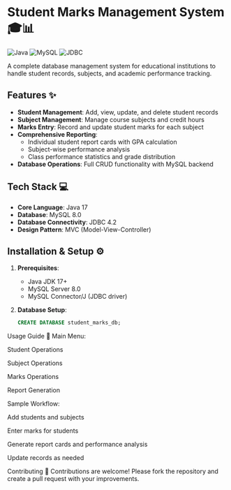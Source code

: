 # Student Marks Management System 🎓📊

![Java](https://img.shields.io/badge/Java-17-blue)
![MySQL](https://img.shields.io/badge/MySQL-8.0-orange)
![JDBC](https://img.shields.io/badge/JDBC-4.2-green)

A complete database management system for educational institutions to handle student records, subjects, and academic performance tracking.

## Features ✨

- **Student Management**: Add, view, update, and delete student records
- **Subject Management**: Manage course subjects and credit hours
- **Marks Entry**: Record and update student marks for each subject
- **Comprehensive Reporting**:
  - Individual student report cards with GPA calculation
  - Subject-wise performance analysis
  - Class performance statistics and grade distribution
- **Database Operations**: Full CRUD functionality with MySQL backend

## Tech Stack 💻

- **Core Language**: Java 17
- **Database**: MySQL 8.0
- **Database Connectivity**: JDBC 4.2
- **Design Pattern**: MVC (Model-View-Controller)

## Installation & Setup ⚙️

1. **Prerequisites**:
   - Java JDK 17+
   - MySQL Server 8.0
   - MySQL Connector/J (JDBC driver)

2. **Database Setup**:
   ```sql
   CREATE DATABASE student_marks_db;
Usage Guide 📖
Main Menu:

Student Operations

Subject Operations

Marks Operations

Report Generation

Sample Workflow:

Add students and subjects

Enter marks for students

Generate report cards and performance analysis

Update records as needed

Contributing 🤝
Contributions are welcome! Please fork the repository and create a pull request with your improvements.
